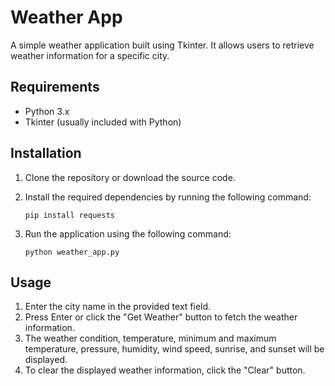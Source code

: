 # Weather App

A simple weather application built using Tkinter. It allows users to retrieve weather information for a specific city.

## Requirements

- Python 3.x
- Tkinter (usually included with Python)

## Installation

1. Clone the repository or download the source code.
2. Install the required dependencies by running the following command:

   ```shell
   pip install requests
   ```

3. Run the application using the following command:

   ```shell
   python weather_app.py
   ```

## Usage

1. Enter the city name in the provided text field.
2. Press Enter or click the "Get Weather" button to fetch the weather information.
3. The weather condition, temperature, minimum and maximum temperature, pressure, humidity, wind speed, sunrise, and sunset will be displayed.
4. To clear the displayed weather information, click the "Clear" button.
